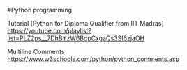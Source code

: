#Python programming

Tutorial [Python for Diploma Qualifier from IIT Madras]
https://youtube.com/playlist?list=PLZ2ps__7DhBYzW6BopCxgaQs3SI6zjaOH

Multiline Comments
https://www.w3schools.com/python/python_comments.asp